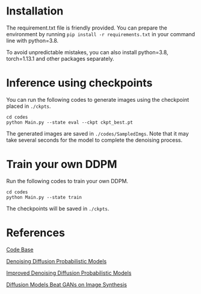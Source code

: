 # Installation
The requirement.txt file is friendly provided. You can prepare the environment by running `pip install -r requirements.txt` 
in your command line with python=3.8.

To avoid unpredictable mistakes, you can also install python=3.8, torch=1.13.1 and other packages separately.

# Inference using checkpoints

You can run the following codes to generate images using the checkpoint placed in `./ckpts`.

```
cd codes
python Main.py --state eval --ckpt ckpt_best.pt
```

The generated images are saved in `./codes/SampledImgs`. Note that it may take several seconds for the model to complete the denoising process.

# Train your own DDPM
Run the following codes to train your own DDPM.
```
cd codes
python Main.py --state train
```

The checkpoints will be saved in `./ckpts`.

# References

[Code Base](https://github.com/zoubohao/DenoisingDiffusionProbabilityModel-ddpm-)

[Denoising Diffusion Probabilistic Models](https://arxiv.org/pdf/2006.11239.pdf)

[Improved Denoising Diffusion Probabilistic Models](https://arxiv.org/pdf/2102.09672.pdf)

[Diffusion Models Beat GANs on Image Synthesis](https://arxiv.org/pdf/2105.05233.pdf)
